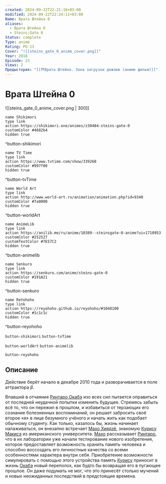 ```yaml
---
created: 2024-09-22T22:21:16+03:00
modified: 2024-09-22T22:24:11+03:00
Name: Врата Штейна 0
aliases:
  - Врата Штейна 0
  - Steins;Gate 0
Status: complete
Type: anime
Rating: PG-13
Cover: "![[steins_gate_0_anime_cover.png]]"
Year: 2018
Episode: 23
Views: 2
Предыстория: "[[⛩️Врата Штейна. Зона загрузки дежавю (аниме фильм)]]"
---
```


# Врата Штейна 0

![[steins_gate_0_anime_cover.png | 300]]

```button
name Shikimori
type link
action https://shikimori.one/animes/z30484-steins-gate-0
customColor #4682b4
hidden true
```
^button-shikimori

```button
name TV Time
type link
action https://www.tvtime.com/show/339268
customColor #997f00
hidden true
```
^button-tvTime

```button
name World Art
type link
action http://www.world-art.ru/animation/animation.php?id=9340
customColor #7a0000
hidden true
```
^button-worldArt

```button
name AnimeLib
type link
action https://anilib.me/ru/anime/10389--steinsgate-0-anime?ui=1710953
customColor #252527
customTextColor #7E57C2
hidden true
```
^button-animelib

```button
name Senkuro
type link
action https://senkuro.com/anime/steins-gate-0
customColor #191A21
hidden true
```
^button-senkuro

```button
name ReYohoho
type link
action https://reyohoho.github.io/reyohoho/#1048100
customColor #1c1c1c
hidden true
```
^button-reyohoho



`button-shikimori` `button-tvTime`

`button-worldArt` `button-animelib`

`button-reyohoho`

## Описание

Действие берёт начало в декабре 2010 года и разворачивается в поле аттрактора $\beta$.

Впавший в отчаяние [Ринтаро Окабэ](https://shikimori.one/characters/35252-rintarou-okabe) изо всех сил пытается оправиться от последней неудачной попытки изменить будущее. Стремясь забыть всё то, что он пережил в прошлом, и избавиться от терзающих его сознание болезненных воспоминаний, он решает забросить своё второе «я» в лице безумного учёного и начать жить как подобает обычному студенту. Как только, казалось бы, жизнь начинает налаживаться, он внезапно встречает [Махо Хиядзё](https://shikimori.one/characters/83419-maho-hiyajou), знакомую [Курису Макисэ](https://shikimori.one/characters/34470-kurisu-makise) из американского университета. [Махо](https://shikimori.one/characters/83419-maho-hiyajou) рассказывает [Ринтаро](https://shikimori.one/characters/35252-rintarou-okabe), что в их лаборатории уже начали тестирование нового изобретения, которое предоставляет возможность хранить память человека и способно воссоздать его личностные качества со всеми особенностями характера внутри себя. Приобретение возможности симулировать с помощью этого устройства память [Курису](https://shikimori.one/characters/34470-kurisu-makise) приносит в жизнь [Окабэ](https://shikimori.one/characters/35252-rintarou-okabe) новый переполох, как будто бы возвращая его в пугающее прошлое. Он даже подумать не мог, что это принесёт столько мучений и новых неожиданных последствий в предстоящие времена.

